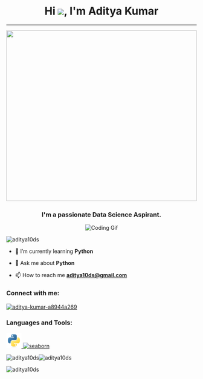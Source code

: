 
<h1 align="center">Hi <img src="https://raw.githubusercontent.com/MartinHeinz/MartinHeinz/master/wave.gif" width="30px">, I'm Aditya Kumar</h1>
<hr/>
<a href="#"><img width="100%" src="./Images/coder1.gif" height="450px"/></a>

<h3 align="center">I'm a passionate Data Science Aspirant.</h3>

<p align="center">
  <img src="https://media2.giphy.com/media/qgQUggAC3Pfv687qPC/giphy.gif" alt="Coding Gif" width="50%"/>
</p>


<p align="left"> <img src="https://komarev.com/ghpvc/?username=aditya10ds&label=Profile%20views&color=0e75b6&style=flat" alt="aditya10ds" /> </p>

- 🌱 I’m currently learning **Python**

- 💬 Ask me about **Python**

- 📫 How to reach me **aditya10ds@gmail.com**

<h3 align="left">Connect with me:</h3>
<p align="left">
<a href="https://linkedin.com/in/aditya-kumar-a8944a269" target="blank"><img align="center" src="https://raw.githubusercontent.com/rahuldkjain/github-profile-readme-generator/master/src/images/icons/Social/linked-in-alt.svg" alt="aditya-kumar-a8944a269" height="30" width="40" /></a>
</p>

<h3 align="left">Languages and Tools:</h3>
<p align="left"> 
  <a href="https://www.python.org" target="_blank" rel="noreferrer"> 
    <img src="https://raw.githubusercontent.com/devicons/devicon/master/icons/python/python-original.svg" alt="python" width="40" height="40"/> 
  </a> 
  <a href="https://seaborn.pydata.org/" target="_blank" rel="noreferrer"> 
    <img src="https://seaborn.pydata.org/_images/logo-mark-lightbg.svg" alt="seaborn" width="40" height="40"/> 
  </a> 
</p>

<p align="left">
  <img align="left" src="https://github-readme-stats.vercel.app/api/top-langs/?username=aditya10ds&layout=compact&theme=radical" alt="aditya10ds" />
</p>
<p align="left">
  <img src="https://github-readme-stats.vercel.app/api?username=aditya10ds&show_icons=true&locale=en&theme=radical" alt="aditya10ds" />
</p>

<p align="left">
  <img src="https://github-readme-streak-stats.herokuapp.com/?user=aditya10ds&theme=radical" alt="aditya10ds" />
</p>
